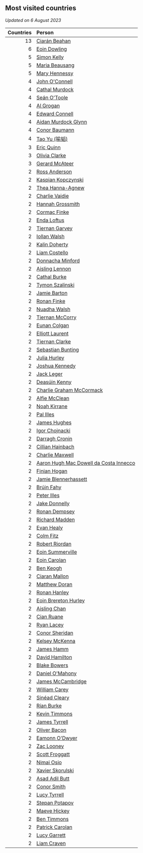 ## Most visited countries

*Updated on  6 August 2023*

| Countries | Person |
| ---: | :--- |
| 13 | [Ciarán Beahan](https://www.worldcubeassociation.org/persons/2012BEAH01) |
| 6 | [Eoin Dowling](https://www.worldcubeassociation.org/persons/2017DOWL01) |
| 5 | [Simon Kelly](https://www.worldcubeassociation.org/persons/2017KELL08) |
| 5 | [Maria Beausang](https://www.worldcubeassociation.org/persons/2016BEAU03) |
| 5 | [Mary Hennessy](https://www.worldcubeassociation.org/persons/2015HENN02) |
| 4 | [John O'Connell](https://www.worldcubeassociation.org/persons/2015OCON03) |
| 4 | [Cathal Murdock](https://www.worldcubeassociation.org/persons/2022MURD01) |
| 4 | [Seán O'Toole](https://www.worldcubeassociation.org/persons/2017OTOO03) |
| 4 | [Al Grogan](https://www.worldcubeassociation.org/persons/2018GROG01) |
| 4 | [Edward Connell](https://www.worldcubeassociation.org/persons/2018CONN04) |
| 4 | [Aidan Murdock Glynn](https://www.worldcubeassociation.org/persons/2022GLYN02) |
| 4 | [Conor Baumann](https://www.worldcubeassociation.org/persons/2009BAUM01) |
| 4 | [Tao Yu (喻韬)](https://www.worldcubeassociation.org/persons/2012YUTA01) |
| 3 | [Eric Quinn](https://www.worldcubeassociation.org/persons/2019QUIN11) |
| 3 | [Olivia Clarke](https://www.worldcubeassociation.org/persons/2018CLAR01) |
| 3 | [Gerard McAteer](https://www.worldcubeassociation.org/persons/2016MCAT01) |
| 2 | [Ross Anderson](https://www.worldcubeassociation.org/persons/2022ANDE10) |
| 2 | [Kaspian Kopczynski](https://www.worldcubeassociation.org/persons/2022KOPC01) |
| 2 | [Thea Hanna-Agnew](https://www.worldcubeassociation.org/persons/2022HANN08) |
| 2 | [Charlie Vaidie](https://www.worldcubeassociation.org/persons/2021VAID01) |
| 2 | [Hannah Grossmith](https://www.worldcubeassociation.org/persons/2022GROS04) |
| 2 | [Cormac Finke](https://www.worldcubeassociation.org/persons/2021FINK01) |
| 2 | [Enda Loftus](https://www.worldcubeassociation.org/persons/2021LOFT01) |
| 2 | [Tiernan Garvey](https://www.worldcubeassociation.org/persons/2022GARV01) |
| 2 | [Iollan Walsh](https://www.worldcubeassociation.org/persons/2021WALS03) |
| 2 | [Kalin Doherty](https://www.worldcubeassociation.org/persons/2021DOHE02) |
| 2 | [Liam Costello](https://www.worldcubeassociation.org/persons/2022COST02) |
| 2 | [Donnacha Minford](https://www.worldcubeassociation.org/persons/2022MINF01) |
| 2 | [Aisling Lennon](https://www.worldcubeassociation.org/persons/2022LENN01) |
| 2 | [Cathal Burke](https://www.worldcubeassociation.org/persons/2021BURK03) |
| 2 | [Tymon Szalinski](https://www.worldcubeassociation.org/persons/2021SZAL01) |
| 2 | [Jamie Barton](https://www.worldcubeassociation.org/persons/2021BART03) |
| 2 | [Ronan Finke](https://www.worldcubeassociation.org/persons/2021FINK02) |
| 2 | [Nuadha Walsh](https://www.worldcubeassociation.org/persons/2021WALS04) |
| 2 | [Tiernan McCorry](https://www.worldcubeassociation.org/persons/2022MCCO09) |
| 2 | [Eunan Colgan](https://www.worldcubeassociation.org/persons/2022COLG02) |
| 2 | [Elliott Laurent](https://www.worldcubeassociation.org/persons/2022LAUR09) |
| 2 | [Tiernan Clarke](https://www.worldcubeassociation.org/persons/2022CLAR31) |
| 2 | [Sebastian Bunting](https://www.worldcubeassociation.org/persons/2022BUNT04) |
| 2 | [Julia Hurley](https://www.worldcubeassociation.org/persons/2022HURL02) |
| 2 | [Joshua Kennedy](https://www.worldcubeassociation.org/persons/2022KENN14) |
| 2 | [Jack Leger](https://www.worldcubeassociation.org/persons/2022LEGE01) |
| 2 | [Deasúin Kenny](https://www.worldcubeassociation.org/persons/2022KENN12) |
| 2 | [Charlie Graham McCormack](https://www.worldcubeassociation.org/persons/2022MCCO12) |
| 2 | [Alfie McClean](https://www.worldcubeassociation.org/persons/2022MCCL06) |
| 2 | [Noah Kirrane](https://www.worldcubeassociation.org/persons/2022KIRR02) |
| 2 | [Pal Illes](https://www.worldcubeassociation.org/persons/2022ILLE01) |
| 2 | [James Hughes](https://www.worldcubeassociation.org/persons/2022HUGH08) |
| 2 | [Igor Chojnacki](https://www.worldcubeassociation.org/persons/2022CHOJ02) |
| 2 | [Darragh Cronin](https://www.worldcubeassociation.org/persons/2022CRON01) |
| 2 | [Cillian Hainbach](https://www.worldcubeassociation.org/persons/2022HAIN04) |
| 2 | [Charlie Maxwell](https://www.worldcubeassociation.org/persons/2022MAXW02) |
| 2 | [Aaron Hugh Mac Dowell da Costa Innecco](https://www.worldcubeassociation.org/persons/2022INNE01) |
| 2 | [Finian Hogan](https://www.worldcubeassociation.org/persons/2022HOGA01) |
| 2 | [Jamie Blennerhassett](https://www.worldcubeassociation.org/persons/2022BLEN01) |
| 2 | [Brúin Fahy](https://www.worldcubeassociation.org/persons/2022FAHY01) |
| 2 | [Peter Illes](https://www.worldcubeassociation.org/persons/2022ILLE02) |
| 2 | [Jake Donnelly](https://www.worldcubeassociation.org/persons/2015DONN01) |
| 2 | [Ronan Dempsey](https://www.worldcubeassociation.org/persons/2017DEMP01) |
| 2 | [Richard Madden](https://www.worldcubeassociation.org/persons/2017MADD04) |
| 2 | [Evan Healy](https://www.worldcubeassociation.org/persons/2017HEAL01) |
| 2 | [Colm Fitz](https://www.worldcubeassociation.org/persons/2017FITZ01) |
| 2 | [Robert Riordan](https://www.worldcubeassociation.org/persons/2016RIOR01) |
| 2 | [Eoin Summerville](https://www.worldcubeassociation.org/persons/2016SUMM02) |
| 2 | [Eoin Carolan](https://www.worldcubeassociation.org/persons/2016CARO03) |
| 2 | [Ben Keogh](https://www.worldcubeassociation.org/persons/2016KEOG01) |
| 2 | [Ciaran Mallon](https://www.worldcubeassociation.org/persons/2015MALL01) |
| 2 | [Matthew Doran](https://www.worldcubeassociation.org/persons/2015DORA01) |
| 2 | [Ronan Hanley](https://www.worldcubeassociation.org/persons/2017HANL05) |
| 2 | [Eoin Brereton Hurley](https://www.worldcubeassociation.org/persons/2014HURL01) |
| 2 | [Aisling Chan](https://www.worldcubeassociation.org/persons/2014CHAN05) |
| 2 | [Cian Ruane](https://www.worldcubeassociation.org/persons/2013RUAN01) |
| 2 | [Ryan Lacey](https://www.worldcubeassociation.org/persons/2013LACE02) |
| 2 | [Conor Sheridan](https://www.worldcubeassociation.org/persons/2012SHER01) |
| 2 | [Kelsey McKenna](https://www.worldcubeassociation.org/persons/2012MCKE01) |
| 2 | [James Hamm](https://www.worldcubeassociation.org/persons/2012HAMM01) |
| 2 | [David Hamilton](https://www.worldcubeassociation.org/persons/2011HAMI02) |
| 2 | [Blake Bowers](https://www.worldcubeassociation.org/persons/2010BOWE01) |
| 2 | [Daniel O'Mahony](https://www.worldcubeassociation.org/persons/2009OMAH01) |
| 2 | [James McCambridge](https://www.worldcubeassociation.org/persons/2019MCCA09) |
| 2 | [William Carey](https://www.worldcubeassociation.org/persons/2019CARE02) |
| 2 | [Sinéad Cleary](https://www.worldcubeassociation.org/persons/2019CLEA04) |
| 2 | [Rían Burke](https://www.worldcubeassociation.org/persons/2019BURK05) |
| 2 | [Kevin Timmons](https://www.worldcubeassociation.org/persons/2019TIMM01) |
| 2 | [James Tyrrell](https://www.worldcubeassociation.org/persons/2019TYRR01) |
| 2 | [Oliver Bacon](https://www.worldcubeassociation.org/persons/2019BACO02) |
| 2 | [Eamonn O'Dwyer](https://www.worldcubeassociation.org/persons/2019ODWY02) |
| 2 | [Zac Looney](https://www.worldcubeassociation.org/persons/2019LOON02) |
| 2 | [Scott Froggatt](https://www.worldcubeassociation.org/persons/2019FROG01) |
| 2 | [Nimai Osio](https://www.worldcubeassociation.org/persons/2019OSIO01) |
| 2 | [Xavier Skorulski](https://www.worldcubeassociation.org/persons/2019SKOR02) |
| 2 | [Asad Adil Butt](https://www.worldcubeassociation.org/persons/2019BUTT01) |
| 2 | [Conor Smith](https://www.worldcubeassociation.org/persons/2018SMIT37) |
| 2 | [Lucy Tyrrell](https://www.worldcubeassociation.org/persons/2018TYRR01) |
| 2 | [Stepan Potapov](https://www.worldcubeassociation.org/persons/2017POTA04) |
| 2 | [Maeve Hickey](https://www.worldcubeassociation.org/persons/2017HICK06) |
| 2 | [Ben Timmons](https://www.worldcubeassociation.org/persons/2017TIMM01) |
| 2 | [Patrick Carolan](https://www.worldcubeassociation.org/persons/2017CARO04) |
| 2 | [Lucy Garrett](https://www.worldcubeassociation.org/persons/2017GARR07) |
| 2 | [Liam Craven](https://www.worldcubeassociation.org/persons/2017CRAV01) |
